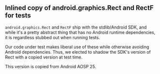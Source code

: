## Inlined copy of android.graphics.Rect and RectF for tests

`android.graphics.Rect` and `RectF` ship with the stdlib/Android SDK,
and while it's a pretty abstract thing that has no Android runtime
dependencies, it is regardless stubbed out when running tests.

Our code under test makes liberal use of these while otherwise avoiding
Android dependencies.  Thus, we elected to shadow the SDK's version of
Rect with a copied version at test time.

This version is copied from Android AOSP 25.
